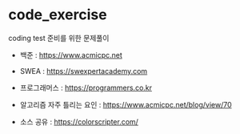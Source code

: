 # code_exercise
coding test 준비를 위한 문제풀이


- 백준 : https://www.acmicpc.net

- SWEA : https://swexpertacademy.com

- 프로그래머스 : https://programmers.co.kr



- 알고리즘 자주 틀리는 요인 : https://www.acmicpc.net/blog/view/70


- 소스 공유 : https://colorscripter.com/
